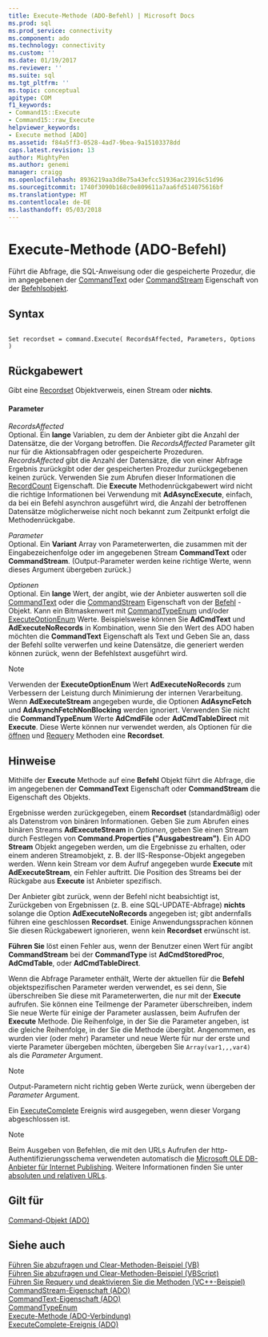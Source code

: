 ```yaml
---
title: Execute-Methode (ADO-Befehl) | Microsoft Docs
ms.prod: sql
ms.prod_service: connectivity
ms.component: ado
ms.technology: connectivity
ms.custom: ''
ms.date: 01/19/2017
ms.reviewer: ''
ms.suite: sql
ms.tgt_pltfrm: ''
ms.topic: conceptual
apitype: COM
f1_keywords:
- Command15::Execute
- Command15::raw_Execute
helpviewer_keywords:
- Execute method [ADO]
ms.assetid: f84a5ff3-0528-4ad7-9bea-9a15103378dd
caps.latest.revision: 13
author: MightyPen
ms.author: genemi
manager: craigg
ms.openlocfilehash: 8936219aa3d8e75a43efcc51936ac23916c51d96
ms.sourcegitcommit: 1740f3090b168c0e809611a7aa6fd514075616bf
ms.translationtype: MT
ms.contentlocale: de-DE
ms.lasthandoff: 05/03/2018
---
```

# <a name="execute-method-ado-command"></a>Execute-Methode (ADO-Befehl)
Führt die Abfrage, die SQL-Anweisung oder die gespeicherte Prozedur, die im angegebenen der [CommandText](../../../ado/reference/ado-api/commandtext-property-ado.md) oder [CommandStream](../../../ado/reference/ado-api/commandstream-property-ado.md) Eigenschaft von der [Befehlsobjekt](../../../ado/reference/ado-api/command-object-ado.md).  
  
## <a name="syntax"></a>Syntax  
  
```  
  
Set recordset = command.Execute( RecordsAffected, Parameters, Options )  
```  
  
## <a name="return-value"></a>Rückgabewert  
 Gibt eine [Recordset](../../../ado/reference/ado-api/recordset-object-ado.md) Objektverweis, einen Stream oder **nichts**.  
  
#### <a name="parameters"></a>Parameter  
 *RecordsAffected*  
 Optional. Ein **lange** Variablen, zu dem der Anbieter gibt die Anzahl der Datensätze, die der Vorgang betroffen. Die *RecordsAffected* Parameter gilt nur für die Aktionsabfragen oder gespeicherte Prozeduren. *RecordsAffected* gibt die Anzahl der Datensätze, die von einer Abfrage Ergebnis zurückgibt oder der gespeicherten Prozedur zurückgegebenen keinen zurück. Verwenden Sie zum Abrufen dieser Informationen die [RecordCount](../../../ado/reference/ado-api/recordcount-property-ado.md) Eigenschaft. Die **Execute** Methodenrückgabewert wird nicht die richtige Informationen bei Verwendung mit **AdAsyncExecute**, einfach, da bei ein Befehl asynchron ausgeführt wird, die Anzahl der betroffenen Datensätze möglicherweise nicht noch bekannt zum Zeitpunkt erfolgt die Methodenrückgabe.  
  
 *Parameter*  
 Optional. Ein **Variant** Array von Parameterwerten, die zusammen mit der Eingabezeichenfolge oder im angegebenen Stream **CommandText** oder **CommandStream**. (Output-Parameter werden keine richtige Werte, wenn dieses Argument übergeben zurück.)  
  
 *Optionen*  
 Optional. Ein **lange** Wert, der angibt, wie der Anbieter auswerten soll die [CommandText](../../../ado/reference/ado-api/commandtext-property-ado.md) oder die [CommandStream](../../../ado/reference/ado-api/commandstream-property-ado.md) Eigenschaft von der [Befehl](../../../ado/reference/ado-api/command-object-ado.md) -Objekt. Kann ein Bitmaskenwert mit [CommandTypeEnum](../../../ado/reference/ado-api/commandtypeenum.md) und/oder [ExecuteOptionEnum](../../../ado/reference/ado-api/executeoptionenum.md) Werte. Beispielsweise können Sie **AdCmdText** und **AdExecuteNoRecords** in Kombination, wenn Sie den Wert des ADO haben möchten die **CommandText** Eigenschaft als Text und Geben Sie an, dass der Befehl sollte verwerfen und keine Datensätze, die generiert werden können zurück, wenn der Befehlstext ausgeführt wird.  
  
> [!NOTE]
>  Verwenden der **ExecuteOptionEnum** Wert **AdExecuteNoRecords** zum Verbessern der Leistung durch Minimierung der internen Verarbeitung. Wenn **AdExecuteStream** angegeben wurde, die Optionen **AdAsyncFetch** und **AdAsynchFetchNonBlocking** werden ignoriert. Verwenden Sie nicht die **CommandTypeEnum** Werte **AdCmdFile** oder **AdCmdTableDirect** mit **Execute**. Diese Werte können nur verwendet werden, als Optionen für die [öffnen](../../../ado/reference/ado-api/open-method-ado-recordset.md) und [Requery](../../../ado/reference/ado-api/requery-method.md) Methoden eine **Recordset**.  
  
## <a name="remarks"></a>Hinweise  
 Mithilfe der **Execute** Methode auf eine **Befehl** Objekt führt die Abfrage, die im angegebenen der **CommandText** Eigenschaft oder **CommandStream** die Eigenschaft des Objekts.  
  
 Ergebnisse werden zurückgegeben, einem **Recordset** (standardmäßig) oder als Datenstrom von binären Informationen. Geben Sie zum Abrufen eines binären Streams **AdExecuteStream** in *Optionen*, geben Sie einen Stream durch Festlegen von **Command.Properties ("Ausgabestream")**. Ein ADO **Stream** Objekt angegeben werden, um die Ergebnisse zu erhalten, oder einem anderen Streamobjekt, z. B. der IIS-Response-Objekt angegeben werden. Wenn kein Stream vor dem Aufruf angegeben wurde **Execute** mit **AdExecuteStream**, ein Fehler auftritt. Die Position des Streams bei der Rückgabe aus **Execute** ist Anbieter spezifisch.  
  
 Der Anbieter gibt zurück, wenn der Befehl nicht beabsichtigt ist, Zurückgeben von Ergebnissen (z. B. eine SQL-UPDATE-Abfrage) **nichts** solange die Option **AdExecuteNoRecords** angegeben ist; gibt andernfalls führen eine geschlossen **Recordset**. Einige Anwendungssprachen können Sie diesen Rückgabewert ignorieren, wenn kein **Recordset** erwünscht ist.  
  
 **Führen Sie** löst einen Fehler aus, wenn der Benutzer einen Wert für angibt **CommandStream** bei der **CommandType** ist **AdCmdStoredProc**,  **AdCmdTable**, oder **AdCmdTableDirect**.  
  
 Wenn die Abfrage Parameter enthält, Werte der aktuellen für die **Befehl** objektspezifischen Parameter werden verwendet, es sei denn, Sie überschreiben Sie diese mit Parameterwerten, die nur mit der **Execute** aufrufen. Sie können eine Teilmenge der Parameter überschreiben, indem Sie neue Werte für einige der Parameter auslassen, beim Aufrufen der **Execute** Methode. Die Reihenfolge, in der Sie die Parameter angeben, ist die gleiche Reihenfolge, in der Sie die Methode übergibt. Angenommen, es wurden vier (oder mehr) Parameter und neue Werte für nur der erste und vierte Parameter übergeben möchten, übergeben Sie `Array(var1,,,var4)` als die *Parameter* Argument.  
  
> [!NOTE]
>  Output-Parametern nicht richtig geben Werte zurück, wenn übergeben der *Parameter* Argument.  
  
 Ein [ExecuteComplete](../../../ado/reference/ado-api/executecomplete-event-ado.md) Ereignis wird ausgegeben, wenn dieser Vorgang abgeschlossen ist.  
  
> [!NOTE]
>  Beim Ausgeben von Befehlen, die mit den URLs Aufrufen der http-Authentifizierungsschema verwendeten automatisch die [Microsoft OLE DB-Anbieter für Internet Publishing](../../../ado/guide/appendixes/microsoft-ole-db-provider-for-internet-publishing.md). Weitere Informationen finden Sie unter [absoluten und relativen URLs](../../../ado/guide/data/absolute-and-relative-urls.md).  
  
## <a name="applies-to"></a>Gilt für  
 [Command-Objekt (ADO)](../../../ado/reference/ado-api/command-object-ado.md)  
  
## <a name="see-also"></a>Siehe auch  
 [Führen Sie abzufragen und Clear-Methoden-Beispiel (VB)](../../../ado/reference/ado-api/execute-requery-and-clear-methods-example-vb.md)   
 [Führen Sie abzufragen und Clear-Methoden-Beispiel (VBScript)](../../../ado/reference/ado-api/execute-requery-and-clear-methods-example-vbscript.md)   
 [Führen Sie Requery und deaktivieren Sie die Methoden (VC++-Beispiel)](../../../ado/reference/ado-api/execute-requery-and-clear-methods-example-vc.md)   
 [CommandStream-Eigenschaft (ADO)](../../../ado/reference/ado-api/commandstream-property-ado.md)   
 [CommandText-Eigenschaft (ADO)](../../../ado/reference/ado-api/commandtext-property-ado.md)   
 [CommandTypeEnum](../../../ado/reference/ado-api/commandtypeenum.md)   
 [Execute-Methode (ADO-Verbindung)](../../../ado/reference/ado-api/execute-method-ado-connection.md)   
 [ExecuteComplete-Ereignis (ADO)](../../../ado/reference/ado-api/executecomplete-event-ado.md)
